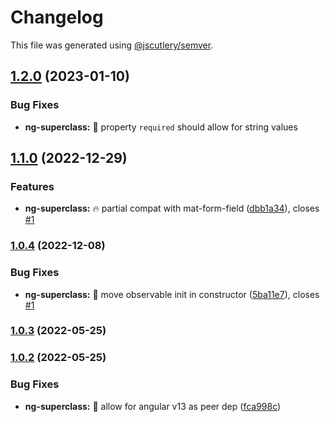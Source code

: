 # Changelog

This file was generated using [@jscutlery/semver](https://github.com/jscutlery/semver).

## [1.2.0](https://github.com/DmitryEfimenko/ngspot/compare/ng-superclass-1.1.0...ng-superclass-1.2.0) (2023-01-10)

### Bug Fixes

- **ng-superclass:** 🐞 property `required` should allow for string values

## [1.1.0](https://github.com/DmitryEfimenko/ngspot/compare/ng-superclass-1.0.3...ng-superclass-1.1.0) (2022-12-29)

### Features

- **ng-superclass:** 🔥 partial compat with mat-form-field ([dbb1a34](https://github.com/DmitryEfimenko/ngspot/commit/dbb1a343eaa0089509f39e4642b5d8c21111dca2)), closes [#1](https://github.com/DmitryEfimenko/ngspot/issues/1)

### [1.0.4](https://github.com/DmitryEfimenko/ngspot/compare/ng-superclass-1.0.3...ng-superclass-1.0.4) (2022-12-08)

### Bug Fixes

- **ng-superclass:** 🐞 move observable init in constructor ([5ba11e7](https://github.com/DmitryEfimenko/ngspot/commit/5ba11e7d320892a27b49fe20ba862807b32c5be0)), closes [#1](https://github.com/DmitryEfimenko/ngspot/issues/1)

### [1.0.3](https://github.com/DmitryEfimenko/ngspot/compare/ng-superclass-1.0.2...ng-superclass-1.0.3) (2022-05-25)

### [1.0.2](https://github.com/DmitryEfimenko/ngspot/compare/ng-superclass-1.0.1...ng-superclass-1.0.2) (2022-05-25)

### Bug Fixes

- **ng-superclass:** 🐞 allow for angular v13 as peer dep ([fca998c](https://github.com/DmitryEfimenko/ngspot/commit/fca998c0ae0016c21dc62fa26e74d06d16f9b279))
